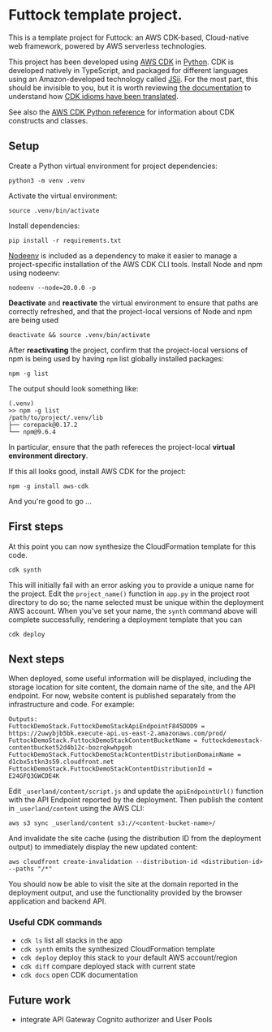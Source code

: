 # Futtock template project.

This is a template project for Futtock: an AWS CDK-based, Cloud-native web
framework, powered by AWS serverless technologies.

This project has been developed using [AWS CDK](https://aws.amazon.com/cdk/) in
[Python](https://www.python.org).  CDK is developed natively in TypeScript, and
packaged for different languages using an Amazon-developed technology called
[JSii](https://github.com/aws/jsii).  For the most part, this should be invisible
to you, but it is worth reviewing [the
documentation](https://docs.aws.amazon.com/cdk/v2/guide/work-with-cdk-python.html)
to understand how [CDK idioms have been
translated](https://docs.aws.amazon.com/cdk/v2/guide/work-with-cdk-python.html#python-cdk-idioms).

See also the [AWS CDK Python
reference](https://docs.aws.amazon.com/cdk/api/v2/python/index.html) for
information about CDK constructs and classes.

## Setup

Create a Python virtual environment for project dependencies:
```
python3 -m venv .venv
```

Activate the virtual environment:
```
source .venv/bin/activate
```

Install dependencies:
```
pip install -r requirements.txt
```

[Nodeenv](https://github.com/ekalinin/nodeenv) is included as a dependency to
make it easier to manage a project-specific installation of the AWS CDK CLI
tools.  Install Node and npm using nodeenv:
```
nodeenv --node=20.0.0 -p
```

**Deactivate** and **reactivate** the virtual environment to ensure that paths
are correctly refreshed, and that the project-local versions of Node and npm are
being used

```
deactivate && source .venv/bin/activate
```

After **reactivating** the project, confirm that the project-local versions of
npm is being used by having `npm` list globally installed packages:

```
npm -g list
```

The output should look something like:

```
(.venv)
>> npm -g list
/path/to/project/.venv/lib
├── corepack@0.17.2
└── npm@9.6.4
```

In particular, ensure that the path refereces the project-local **virtual
environment directory**.

If this all looks good, install AWS CDK for the project:
```
npm -g install aws-cdk
```

And you're good to go ... 


## First steps 

At this point you can now synthesize the CloudFormation template for this code.

```
cdk synth
```

This will initially fail with an error asking you to provide a unique name for
the project.  Edit the `project_name()` function in `app.py` in the project root
directory to do so; the name selected must be unique within the deployment AWS
account.  When you've set your name, the `synth` command above will complete
successfully, rendering a deployment template that you can 

```
cdk deploy
```

## Next steps

When deployed, some useful information will be displayed, including the storage
location for site content, the domain name of the site, and the API endpoint.
For now, website content is published separately from the infrastructure and
code.  For example:

```
Outputs:
FuttockDemoStack.FuttockDemoStackApiEndpointF845DDD9 = https://2uwybjb5bk.execute-api.us-east-2.amazonaws.com/prod/
FuttockDemoStack.FuttockDemoStackContentBucketName = futtockdemostack-contentbucket52d4b12c-bozrqkwhpgoh
FuttockDemoStack.FuttockDemoStackContentDistributionDomainName = d1cbx5stkn3s59.cloudfront.net
FuttockDemoStack.FuttockDemoStackContentDistributionId = E24GFQ3GWCDE4K
```

Edit `_userland/content/script.js` and update the `apiEndpointUrl()` function
with the API Endpoint reported by the deployment.  Then publish the content in
`_userland/content` using the AWS CLI:

```
aws s3 sync _userland/content s3://<content-bucket-name>/
```

And invalidate the site cache (using the distribution ID from the deployment
output) to immediately display the new updated content:

```
aws cloudfront create-invalidation --distribution-id <distribution-id> --paths "/*"
```

You should now be able to visit the site at the domain reported in the
deployment output, and use the functionality provided by the browser application
and backend API.

### Useful CDK commands

 * `cdk ls`          list all stacks in the app
 * `cdk synth`       emits the synthesized CloudFormation template
 * `cdk deploy`      deploy this stack to your default AWS account/region
 * `cdk diff`        compare deployed stack with current state
 * `cdk docs`        open CDK documentation

## Future work

 * integrate API Gateway Cognito authorizer and User Pools
